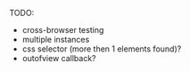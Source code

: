 
TODO:
* cross-browser testing
* multiple instances
* css selector (more then 1 elements found)?
* outofview callback?
